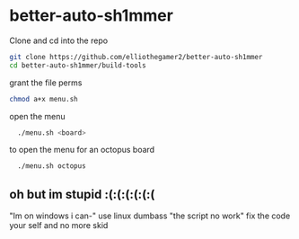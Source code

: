 # better-auto-sh1mmer

 Clone and cd into the repo
  ```bash
  git clone https://github.com/elliothegamer2/better-auto-sh1mmer
  cd better-auto-sh1mmer/build-tools
  ```

  grant the file perms
  ```bash
  chmod a+x menu.sh
  ```

  open the menu
  ```bash
    ./menu.sh <board>
  ```

  to open the menu for an octopus board
  ```bash
    ./menu.sh octopus
  ```

## oh but im stupid :(:(:(:(:(:(

"Im on windows i can-"
use linux dumbass
"the script no work"
fix the code your self and no more skid
